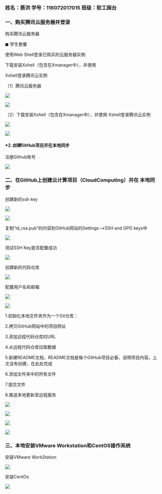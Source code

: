 ###   姓名：蔡洪                      学号：116072017015        班级：软工闽台      

### 一、购买腾讯云服务器并登录

   购买腾讯云服务器 

◼ 学生套餐

使用Web Shell登录已购买的云服务器实例

下载安装Xshell（包含在Xmanager中），并使用 

Xshell登录腾讯云实例

（1）腾讯云服务器

![](../image/1.png)



![](../image/2.png)

（2）下载安装Xshell（包含在Xmanager中），并使用 Xshell登录腾讯云实例

![](../image/3.png)

![](../image/4.png)

#### *2.*创建*GitHub项目并在本地同步

注册Github账号

![](../image/5.jpg)

### 二、在GitHub上创建云计算项目（CloudComputing）并在 本地同步

  创建新的ssh key

![](../image/7.png)

![](../image/6.png)

复制“id_rsa.pub”的内容到GitHub网站的Settings–>SSH and GPG keys中

![](../image/8.png)

测试SSH Key是否配置成功

![](../image/9.png)

创建新的代码仓库

![](../image/16.png)

配置用户名和邮箱

![](../image/10.png)

![](../image/11.png)

1.初始化本地文件夹作为一个Git仓库：

2.拷贝GitHub网站中的项目网址

3.添加远程代码仓库的URL

4.从远程代码仓库拉取数据

5.新建README文档，README文档是每个GitHub项目必备，说明项目内容。上文没有创建，在此处完成

6.添加文件夹中的所有文件

7.提交文件

8.推送本地更新至远程服务

![](../image/15.png)

![](../image/12.png)

![](../image/13.png)

![](../image/14.png)

### 三、本地安装VMware Workstation和CentOS操作系统

安装VMware WorkStation

![](../image/17.png)

安装CentOs

![](../image/18.png)